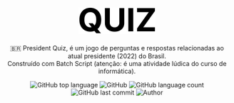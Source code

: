 <div align="center">
  <h2 align="center">
    <img src="./assets/logo.svg" alt="President Quiz" />
  </h2>

  <p align="center">
    🇧🇷 President Quiz, é um jogo de perguntas e respostas relacionadas ao atual presidente (2022) do Brasil.<br/> Construído com Batch Script (atenção: é uma atividade lúdica do curso de informática).
  </p>
</div>

<div align="center">
  <img alt="GitHub top language" src="https://img.shields.io/github/languages/top/lucasbernardol/president-quiz-batch">

  <img alt="GitHub" src="https://img.shields.io/github/license/lucasbernardol/president-quiz-batch">

  <img alt="GitHub language count" src="https://img.shields.io/github/languages/count/lucasbernardol/president-quiz-batch">

  <img alt="GitHub last commit" src="https://img.shields.io/github/last-commit/lucasbernardol/president-quiz-batch">

  <img src="https://img.shields.io/badge/author-Jos%C3%A9%20Lucas-brightgreen" alt="Author" />
</div>
